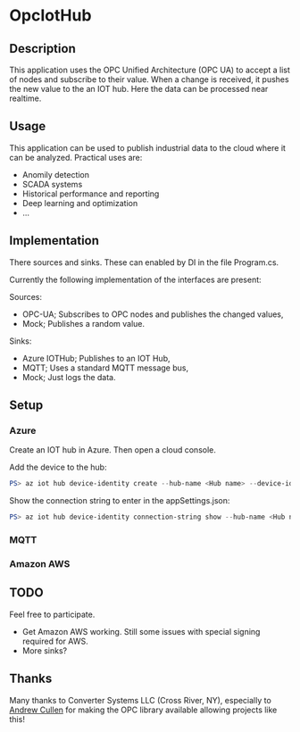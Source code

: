 # OpcIotHub

## Description
This application uses the OPC Unified Architecture (OPC UA) to accept a list of nodes and subscribe to their value.
When a change is received, it pushes the new value to the an IOT hub. Here the data can be processed near realtime.
 
## Usage
This application can be used to publish industrial data to the cloud where it can be analyzed. Practical uses are:
- Anomily detection
- SCADA systems
- Historical performance and reporting
- Deep learning and optimization
- ...

## Implementation
There sources and sinks. These can enabled by DI in the file Program.cs.

Currently the following implementation of the interfaces are present:

Sources:
  - OPC-UA; Subscribes to OPC nodes and publishes the changed values,
  - Mock; Publishes a random value.

Sinks:
  - Azure IOTHub; Publishes to an IOT Hub,
  - MQTT; Uses a standard MQTT message bus,
  - Mock; Just logs the data.

## Setup

### Azure

Create an IOT hub in Azure. Then open a cloud console.


Add the device to the hub:
```PowerShell
PS> az iot hub device-identity create --hub-name <Hub name> --device-id <Device name>

```

Show the connection string to enter in the appSettings.json:
```PowerShell
PS> az iot hub device-identity connection-string show --hub-name <Hub name> --device-id <Device name> --output table
```

### MQTT

### Amazon AWS

## TODO

Feel free to participate.

- Get Amazon AWS working. Still some issues with special signing required for AWS.
- More sinks?

## Thanks

Many thanks to Converter Systems LLC (Cross River, NY), especially to [Andrew Cullen](https://github.com/awcullen) for making the OPC library available allowing projects like this!
